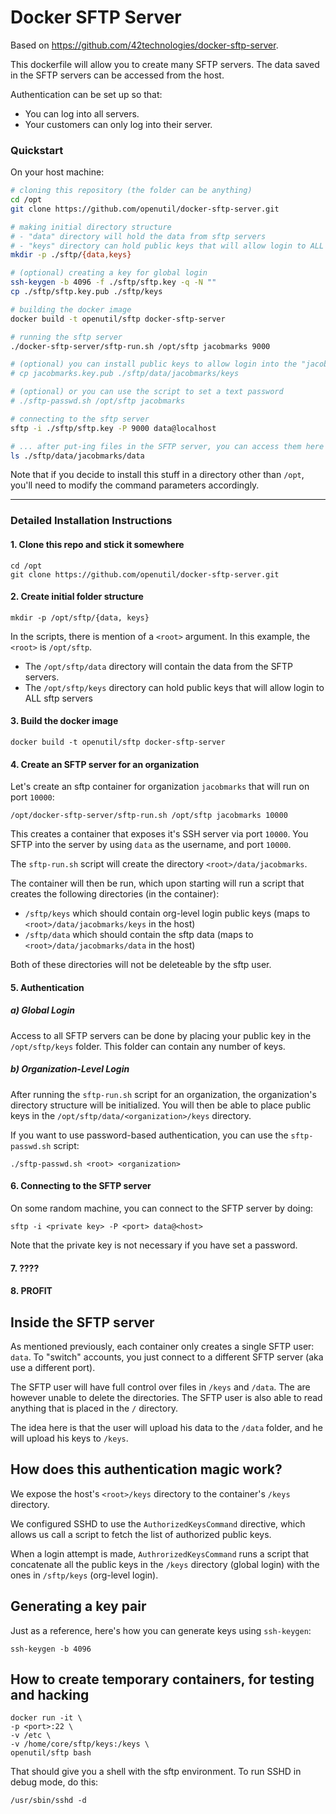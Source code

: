 
# Docker SFTP Server

Based on https://github.com/42technologies/docker-sftp-server.

This dockerfile will allow you to create many SFTP servers. The data saved in the SFTP servers can be accessed from the host.

Authentication can be set up so that:

- You can log into all servers.
- Your customers can only log into their server.




### Quickstart

On your host machine:

```bash
# cloning this repository (the folder can be anything)
cd /opt
git clone https://github.com/openutil/docker-sftp-server.git

# making initial directory structure
# - "data" directory will hold the data from sftp servers
# - "keys" directory can hold public keys that will allow login to ALL sftp servers
mkdir -p ./sftp/{data,keys}

# (optional) creating a key for global login
ssh-keygen -b 4096 -f ./sftp/sftp.key -q -N ""
cp ./sftp/sftp.key.pub ./sftp/keys

# building the docker image
docker build -t openutil/sftp docker-sftp-server

# running the sftp server
./docker-sftp-server/sftp-run.sh /opt/sftp jacobmarks 9000

# (optional) you can install public keys to allow login into the "jacobmarks" container
# cp jacobmarks.key.pub ./sftp/data/jacobmarks/keys

# (optional) or you can use the script to set a text password
# ./sftp-passwd.sh /opt/sftp jacobmarks

# connecting to the sftp server
sftp -i ./sftp/sftp.key -P 9000 data@localhost

# ... after put-ing files in the SFTP server, you can access them here
ls ./sftp/data/jacobmarks/data
```

Note that if you decide to install this stuff in a directory other than
`/opt`, you'll need to modify the command parameters accordingly.

---

### Detailed Installation Instructions

#### 1. Clone this repo and stick it somewhere

```
cd /opt
git clone https://github.com/openutil/docker-sftp-server.git
```

#### 2. Create initial folder structure

```
mkdir -p /opt/sftp/{data, keys}
```

In the scripts, there is mention of a `<root>` argument. In this example, the `<root>` is `/opt/sftp`.

- The `/opt/sftp/data` directory will contain the data from the SFTP servers.
- The `/opt/sftp/keys` directory can hold public keys that will allow login to ALL sftp servers


#### 3. Build the docker image

```
docker build -t openutil/sftp docker-sftp-server
```


#### 4. Create an SFTP server for an organization

Let's create an sftp container for organization `jacobmarks` that will run on port `10000`:

```
/opt/docker-sftp-server/sftp-run.sh /opt/sftp jacobmarks 10000
```

This creates a container that exposes it's SSH server via port `10000`. You
SFTP into the server by using `data` as the username, and port `10000`.

The `sftp-run.sh` script will create the directory `<root>/data/jacobmarks`.

The container will then be run, which upon starting will run a script that creates
the following directories (in the container):

- `/sftp/keys` which should contain org-level login public keys (maps to `<root>/data/jacobmarks/keys` in the host)
- `/sftp/data` which should contain the sftp data (maps to `<root>/data/jacobmarks/data` in the host)

Both of these directories will not be deleteable by the sftp user.


#### 5. Authentication

##### a) Global Login

Access to all SFTP servers can be done by placing your public key in the `/opt/sftp/keys` folder.
This folder can contain any number of keys.

##### b) Organization-Level Login

After running the `sftp-run.sh` script for an organization, the organization's directory structure
will be initialized. You will then be able to place public keys in the `/opt/sftp/data/<organization>/keys`
directory.

If you want to use password-based authentication, you can use the `sftp-passwd.sh` script:

```
./sftp-passwd.sh <root> <organization>
```

#### 6. Connecting to the SFTP server

On some random machine, you can connect to the SFTP server by doing:

```
sftp -i <private key> -P <port> data@<host>
```

Note that the private key is not necessary if you have set a password.

#### 7. ????

#### 8. PROFIT


## Inside the SFTP server

As mentioned previously, each container only creates a single SFTP user: `data`. To "switch" accounts,
you just connect to a different SFTP server (aka use a different port).

The SFTP user will have full control over files in `/keys` and `/data`. The are however unable to delete
the directories. The SFTP user is also able to read anything that is placed in the `/` directory.

The idea here is that the user will upload his data to the `/data` folder, and he will upload his keys
to `/keys`.


## How does this authentication magic work?

We expose the host's `<root>/keys` directory to the container's `/keys` directory.

We configured SSHD to use the `AuthorizedKeysCommand` directive, which allows us call a script
to fetch the list of authorized public keys.

When a login attempt is made, `AuthrorizedKeysCommand` runs a script that concatenate all the public
keys in the `/keys` directory (global login) with the ones in `/sftp/keys` (org-level login).



## Generating a key pair

Just as a reference, here's how you can generate keys using `ssh-keygen`:

```
ssh-keygen -b 4096
```


## How to create temporary containers, for testing and hacking

```
docker run -it \
-p <port>:22 \
-v /etc \
-v /home/core/sftp/keys:/keys \
openutil/sftp bash
```

That should give you a shell with the sftp environment. To run SSHD in debug mode, do this:

```
/usr/sbin/sshd -d
```





